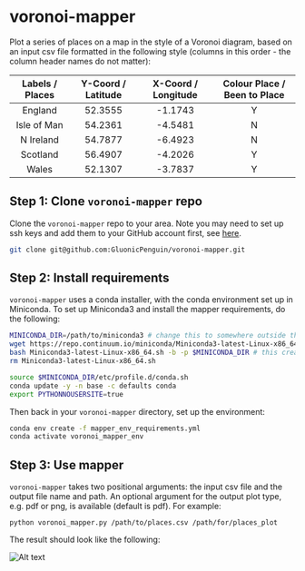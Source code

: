 # voronoi-mapper
Plot a series of places on a map in the style of a Voronoi diagram, based on an input csv file formatted in the following style (columns in this order - the column header names do not matter):

| Labels / Places | Y-Coord / Latitude | X-Coord / Longitude | Colour Place / Been to Place |
|:---------------:|:------------------:|:-------------------:|:----------------------------:|
|     England     |            52.3555 |             -1.1743 |               Y              |
|   Isle of Man   |            54.2361 |             -4.5481 |               N              |
|    N Ireland    |            54.7877 |             -6.4923 |               N              |
|     Scotland    |            56.4907 |             -4.2026 |               Y              |
|      Wales      |            52.1307 |             -3.7837 |               Y              |

## Step 1: Clone `voronoi-mapper` repo
Clone the `voronoi-mapper` repo to your area. Note you may need to set up ssh keys and add them to your GitHub account first, see [here](https://docs.github.com/en/github/authenticating-to-github/connecting-to-github-with-ssh/generating-a-new-ssh-key-and-adding-it-to-the-ssh-agent).

```bash
git clone git@github.com:GluonicPenguin/voronoi-mapper.git
```

## Step 2: Install requirements

`voronoi-mapper` uses a conda installer, with the conda environment set up in Miniconda. To set up Miniconda3 and install the mapper requirements, do the following:

```bash
MINICONDA_DIR=/path/to/miniconda3 # change this to somewhere outside the voronoi-mapper repo
wget https://repo.continuum.io/miniconda/Miniconda3-latest-Linux-x86_64.sh
bash Miniconda3-latest-Linux-x86_64.sh -b -p $MINICONDA_DIR # this creates the miniconda3 directory at the known /path/to
rm Miniconda3-latest-Linux-x86_64.sh

source $MINICONDA_DIR/etc/profile.d/conda.sh
conda update -y -n base -c defaults conda
export PYTHONNOUSERSITE=true
```

Then back in your `voronoi-mapper` directory, set up the environment:

```bash
conda env create -f mapper_env_requirements.yml
conda activate voronoi_mapper_env
```

## Step 3: Use mapper

`voronoi-mapper` takes two positional arguments: the input csv file and the output file name and path. An optional argument for the output plot type, e.g. pdf or png, is available (default is pdf). For example:

```
python voronoi_mapper.py /path/to/places.csv /path/for/places_plot
```

The result should look like the following:

![Alt text](examples/place_plot.png?raw=true "Default example of places")


